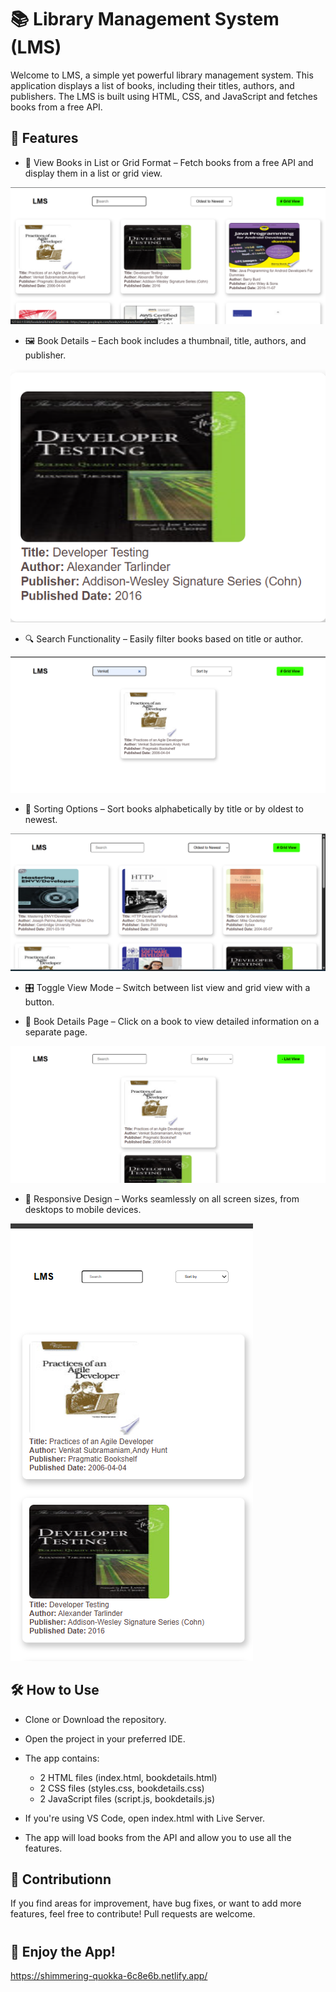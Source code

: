 # 📚 Library Management System (LMS)

Welcome to LMS, a simple yet powerful library management system. This application displays a list of books, including their titles, authors, and publishers. The LMS is built using HTML, CSS, and JavaScript and fetches books from a free API.

## 🚀 Features

- 📖 View Books in List or Grid Format – Fetch books from a free API and display them in a list or grid view.

![alt text](image-1.png)

- 🖼️ Book Details – Each book includes a thumbnail, title, authors, and publisher.

![alt text](image-2.png)

- 🔍 Search Functionality – Easily filter books based on title or author.

![alt text](image-3.png)

- 🔄 Sorting Options – Sort books alphabetically by title or by oldest to newest.

![alt text](image-4.png)

- 🎛 Toggle View Mode – Switch between list view and grid view with a button.



- 📌 Book Details Page – Click on a book to view detailed information on a separate page.

![alt text](image-5.png)

- 📱 Responsive Design – Works seamlessly on all screen sizes, from desktops to mobile devices.

![alt text](image-6.png)

## 🛠️ How to Use

- Clone or Download the repository.
- Open the project in your preferred IDE.
- The app contains:

  - 2 HTML files (index.html, bookdetails.html)
  - 2 CSS files (styles.css, bookdetails.css)
  - 2 JavaScript files (script.js, bookdetails.js)

- If you're using VS Code, open index.html with Live Server.
- The app will load books from the API and allow you to use all the features.

## 🤝 Contributionn

If you find areas for improvement, have bug fixes, or want to add more features, feel free to contribute! Pull requests are welcome.

#


## 🎉 Enjoy the App!
 https://shimmering-quokka-6c8e6b.netlify.app/ 
 